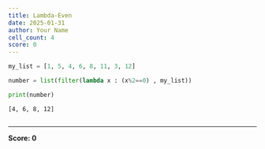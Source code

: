 ```yaml
---
title: Lambda-Even
date: 2025-01-31
author: Your Name
cell_count: 4
score: 0
---
```


```python
my_list = [1, 5, 4, 6, 8, 11, 3, 12]
```


```python
number = list(filter(lambda x : (x%2==0) , my_list))
```


```python
print(number)
```

    [4, 6, 8, 12]



```python

```


---
**Score: 0**
